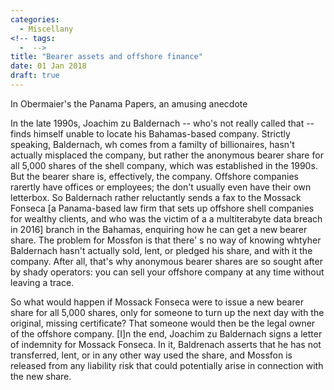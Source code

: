 ```yaml
---
categories:
  - Miscellany
<!-- tags:
  -  -->
title: "Bearer assets and offshore finance"
date: 01 Jan 2018
draft: true
---
```

In Obermaier's the Panama Papers, an amusing anecdote

In the late 1990s, Joachim zu Baldernach -- who's not really called that -- finds himself unable to locate his Bahamas-based company. Strictly speaking, Baldernach, wh comes from a familty of billionaires, hasn't actually misplaced the company, but rather the anonymous bearer share for all 5,000 shares of the shell company, which was established in the 1990s. But the bearer share is, effectively, the company. Offshore companies rarertly have offices or employees; the don't usually even have their own letterbox. So Baldernach rather reluctantly sends a fax to the Mossack Fonseca [a Panama-based law firm that sets up offshore shell companies for wealthy clients, and who was the victim of a a multiterabyte data breach in 2016] branch in the Bahamas, enquiring how he can get a new bearer share. The problem for Mossfon is that there' s no way of knowing whtyher Baldernach hasn't actually sold, lent, or pledged his share, and with it the company. After all, that's why anonymous bearer shares are so sought after by shady operators: you can sell your offshore company at any time without leaving a trace. 

So what would happen if Mossack Fonseca were to issue a new bearer share for all 5,000 shares, only for someone to turn up the next day with the original, missing certificate? That someone would then be the legal owner of the offshore company. [I]n the end, Joachim zu Baldernach signs a letter of indemnity for Mossack Fonseca. In it, Baldrenach asserts that he has not transferred, lent, or in any other way used the share, and Mossfon is released from any liability risk that could potentially arise in connection with the new share. 